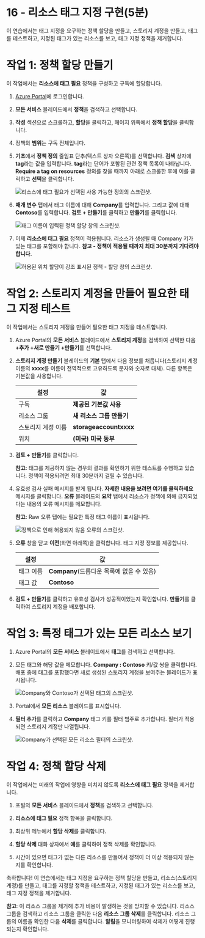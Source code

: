 ﻿---
wts:
    title: '16 - 리소스 태그 지정 구현(5분)'
    module: '모듈 05: ID, 거버넌스, 개인 정보 및 규정 준수 기능에 대해 설명하기'
---
# 16 - 리소스 태그 지정 구현(5분)

이 연습에서는 태그 지정을 요구하는 정책 할당을 만들고, 스토리지 계정을 만들고, 태그를 테스트하고, 지정된 태그가 있는 리소스를 보고, 태그 지정 정책을 제거합니다.

# 작업 1: 정책 할당 만들기 

이 작업에서는 **리소스에 태그 필요** 정책을 구성하고 구독에 할당합니다. 

1. [Azure Portal](https://portal.azure.com)에 로그인합니다.

2. **모든 서비스** 블레이드에서 **정책**을 검색하고 선택합니다.

3. **작성** 섹션으로 스크롤하고, **할당**을 클릭하고, 페이지 위쪽에서 **정책 할당**을 클릭합니다.

4. 정책의 **범위**는 구독 전체입니다. 

5. **기초**에서 **정책 정의** 줄임표 단추(텍스트 상자 오른쪽)를 선택합니다. **검색** 상자에 **tag**라는 값을 입력합니다. **tag**라는 단어가 포함된 관련 정책 목록이 나타납니다. **Require a tag on resources** 정의를 찾을 때까지 아래로 스크롤한 후에 이를 클릭하고 **선택**을 클릭합니다.

   ![리소스에 태그 필요가 선택된 사용 가능한 정의의 스크린샷.](../images/1701.png)
   
6. **매개 변수** 탭에서 태그 이름에 대해 **Company**를 입력합니다. 그리고 값에 대해 **Contoso**를 입력합니다. **검토 + 만들기**를 클릭하고 **만들기**를 클릭합니다.

    ![태그 이름이 입력된 정책 할당 창의 스크린샷.](../images/1702.png)

7. 이제 **리소스에 태그 필요** 정책이 적용됩니다. 리소스가 생성될 때 Company 키가 있는 태그를 포함해야 합니다.
   **참고 - 정책이 적용될 때까지 최대 30분까지 기다려야 합니다.** 

   ![허용된 위치 할당이 강조 표시된 정책 - 할당 창의 스크린샷.](../images/1703.png)

# 작업 2: 스토리지 계정을 만들어 필요한 태그 지정 테스트

이 작업에서는 스토리지 계정을 만들어 필요한 태그 지정을 테스트합니다. 

1. Azure Portal의 **모든 서비스** 블레이드에서 **스토리지 계정**을 검색하여 선택한 다음 **+추가 +새로 만들기 +만들기**를 선택합니다.

2. **스토리지 계정 만들기** 블레이드의 **기본** 탭에서 다음 정보를 채웁니다(스토리지 계정 이름의 **xxxx**를 이름이 전역적으로 고유하도록 문자와 숫자로 대체). 다른 항목은 기본값을 사용합니다.

    | 설정 | 값 | 
    | --- | --- |
    | 구독 | **제공된 기본값 사용** |
    | 리소스 그룹 | **새 리소스 그룹 만들기** |
    | 스토리지 계정 이름 | **storageaccountxxxx** |
    | 위치 | **(미국) 미국 동부** |

3. **검토 + 만들기**를 클릭합니다. 

    **참고:** 태그를 제공하지 않는 경우의 결과를 확인하기 위한 테스트를 수행하고 있습니다. 정책이 적용되려면 최대 30분까지 걸릴 수 있습니다.

4. 유효성 검사 실패 메시지를 받게 됩니다. **자세한 내용을 보려면 여기를 클릭하세요** 메시지를 클릭합니다. **오류** 블레이드의 **요약** 탭에서 리소스가 정책에 의해 금지되었다는 내용의 오류 메시지를 메모합니다.

    **참고:** Raw 오류 탭에는 필요한 특정 태그 이름이 표시됩니다. 

    ![정책으로 인해 허용되지 않음 오류의 스크린샷.](../images/1704.png)


5. **오류** 창을 닫고 **이전**(화면 아래쪽)을 클릭합니다. 태그 지정 정보를 제공합니다. 

    | 설정 | 값 | 
    | --- | --- |
    | 태그 이름 | **Company**(드롭다운 목록에 없을 수 있음) |
    | 태그 값 | **Contoso** |

6. **검토 + 만들기**를 클릭하고 유효성 검사가 성공적이었는지 확인합니다. **만들기**를 클릭하여 스토리지 계정을 배포합니다. 

# 작업 3: 특정 태그가 있는 모든 리소스 보기

1. Azure Portal의 **모든 서비스** 블레이드에서 **태그**를 검색하고 선택합니다.

2. 모든 태그와 해당 값을 메모합니다. **Company : Contoso** 키/값 쌍을 클릭합니다. 배포 중에 태그를 포함했다면 새로 생성된 스토리지 계정을 보여주는 블레이드가 표시됩니다. 

   ![Company와 Contoso가 선택된 태그의 스크린샷.](../images/1705.png)

3. Portal에서 **모든 리소스** 블레이드를 표시합니다.

4. **필터 추가**를 클릭하고 **Company** 태그 키를 필터 범주로 추가합니다. 필터가 적용되면 스토리지 계정만 나열됩니다.

    ![Company가 선택된 모든 리소스 필터의 스크린샷.](../images/1706.png)

# 작업 4: 정책 할당 삭제

이 작업에서는 미래의 작업에 영향을 미치지 않도록 **리소스에 태그 필요** 정책을 제거합니다. 

1. 포털의 **모든 서비스** 블레이드에서 **정책**을 검색하고 선택합니다.

2. **리소스에 태그 필요** 정책 항목을 클릭합니다.

3. 최상위 메뉴에서 **할당 삭제**를 클릭합니다.

4. **할당 삭제** 대화 상자에서 **예**를 클릭하여 정책 삭제를 확인합니다.

5. 시간이 있으면 태그가 없는 다른 리소스를 만들어서 정책이 더 이상 적용되지 않는지를 확인합니다.

축하합니다! 이 연습에서는 태그 지정을 요구하는 정책 할당을 만들고, 리소스(스토리지 계정)를 만들고, 태그를 지정할 정책을 테스트하고, 지정된 태그가 있는 리소스를 보고, 태그 지정 정책을 제거합니다.


**참고**: 이 리소스 그룹을 제거해 추가 비용이 발생하는 것을 방지할 수 있습니다. 리소스 그룹을 검색하고 리소스 그룹을 클릭한 다음 **리소스 그룹 삭제**를 클릭합니다. 리소스 그룹의 이름을 확인한 다음 **삭제**를 클릭합니다. **알림**을 모니터링하여 삭제가 어떻게 진행되는지 확인합니다.
